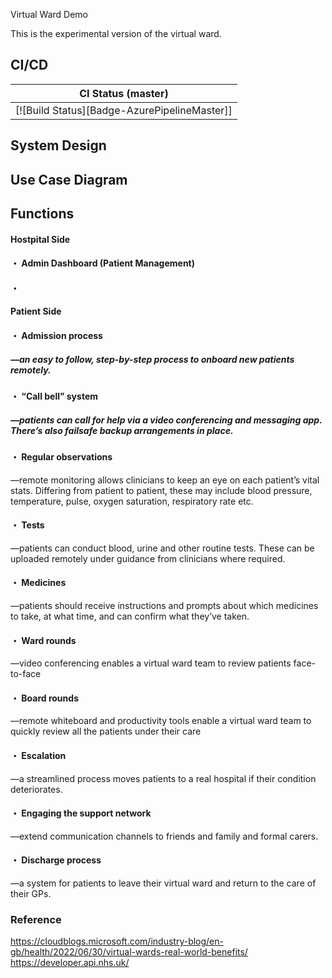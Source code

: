  Virtual Ward Demo

This is the experimental version of the virtual ward.

## CI/CD
| CI Status (master) | 
| :---: |
| [![Build Status][Badge-AzurePipelineMaster]]|

## System Design

## Use Case Diagram 


## Functions

#### Hostpital Side
#### ・ Admin Dashboard (Patient Management) 
#### ・  

#### Patient Side
#### ・ Admission process
##### —an easy to follow, step-by-step process to onboard new patients remotely.
#### ・ “Call bell” system
##### —patients can call for help via a video conferencing and messaging app. There’s also failsafe backup arrangements in place.

#### ・ Regular observations
—remote monitoring allows clinicians to keep an eye on each patient’s vital stats. Differing from patient to patient, these may include blood pressure, temperature, pulse, oxygen saturation, respiratory rate etc.
#### ・ Tests
—patients can conduct blood, urine and other routine tests. These can be uploaded remotely under guidance from clinicians where required.
#### ・ Medicines
—patients should receive instructions and prompts about which medicines to take, at what time, and can confirm what they’ve taken.
#### ・ Ward rounds
—video conferencing enables a virtual ward team to review patients face-to-face
#### ・ Board rounds
—remote whiteboard and productivity tools enable a virtual ward team to quickly review all the patients under their care
#### ・ Escalation
—a streamlined process moves patients to a real hospital if their condition deteriorates.
#### ・ Engaging the support network
—extend communication channels to friends and family and formal carers.

#### ・ Discharge process
—a system for patients to leave their virtual ward and return to the care of their GPs.

### Reference 
https://cloudblogs.microsoft.com/industry-blog/en-gb/health/2022/06/30/virtual-wards-real-world-benefits/
https://developer.api.nhs.uk/
